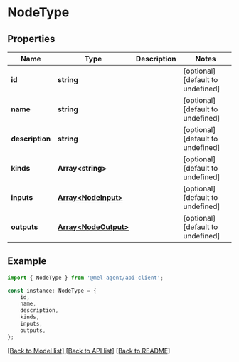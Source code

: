 # NodeType


## Properties

Name | Type | Description | Notes
------------ | ------------- | ------------- | -------------
**id** | **string** |  | [optional] [default to undefined]
**name** | **string** |  | [optional] [default to undefined]
**description** | **string** |  | [optional] [default to undefined]
**kinds** | **Array&lt;string&gt;** |  | [optional] [default to undefined]
**inputs** | [**Array&lt;NodeInput&gt;**](NodeInput.md) |  | [optional] [default to undefined]
**outputs** | [**Array&lt;NodeOutput&gt;**](NodeOutput.md) |  | [optional] [default to undefined]

## Example

```typescript
import { NodeType } from '@mel-agent/api-client';

const instance: NodeType = {
    id,
    name,
    description,
    kinds,
    inputs,
    outputs,
};
```

[[Back to Model list]](../README.md#documentation-for-models) [[Back to API list]](../README.md#documentation-for-api-endpoints) [[Back to README]](../README.md)
